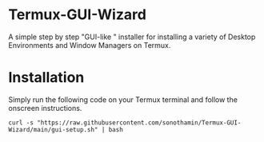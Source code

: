 # Termux-GUI-Wizard #
A simple step by step "GUI-like " installer for installing a variety of Desktop Environments and Window Managers on Termux.

# Installation #
Simply run the following code on your Termux terminal and follow the onscreen instructions.
```
curl -s "https://raw.githubusercontent.com/sonothamin/Termux-GUI-Wizard/main/gui-setup.sh" | bash
```
